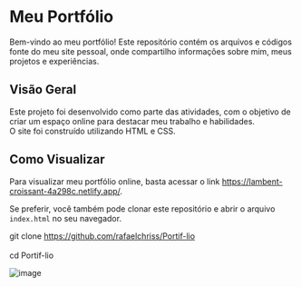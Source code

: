 # Meu Portfólio 

Bem-vindo ao meu portfólio! Este repositório contém os arquivos e códigos fonte do meu site pessoal, onde compartilho informações sobre mim, meus projetos e experiências.

## Visão Geral

Este projeto foi desenvolvido como parte das atividades, com o objetivo de criar um espaço online para destacar meu trabalho e habilidades. <br>
O site foi construído utilizando  HTML e CSS.

## Como Visualizar

Para visualizar meu portfólio online, basta acessar o link https://lambent-croissant-4a298c.netlify.app/.

Se preferir, você também pode clonar este repositório e abrir o arquivo `index.html` no seu navegador.


git clone  https://github.com/rafaelchriss/Portif-lio <br><br>
cd Portif-lio


![image](https://github.com/rafaelchriss/Portif-lio/assets/86614504/8469606c-71ce-412b-bd50-138e33db1be3)
